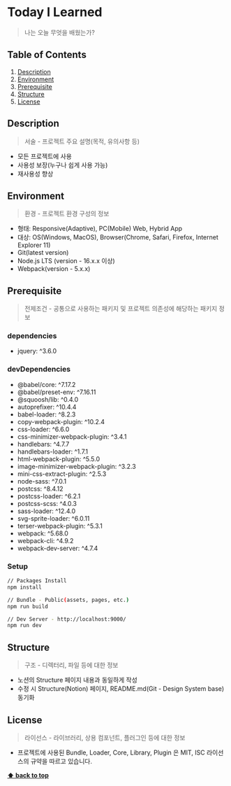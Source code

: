Today I Learned
==================
> 나는 오늘 무엇을 배웠는가? 
 
## Table of Contents
1. [Description](#description)
1. [Environment](#environment)
1. [Prerequisite](#prerequisite)
1. [Structure](#structure)
1. [License](#license)

## Description
> 서술 - 프로젝트 주요 설명(목적, 유의사항 등)
- 모든 프로젝트에 사용
- 사용성 보장(누구나 쉽게 사용 가능)
- 재사용성 향상

## Environment
> 환경 - 프로젝트 환경 구성의 정보
- 형태: Responsive(Adaptive), PC(Mobile) Web, Hybrid App
- 대상: OS(Windows, MacOS), Browser(Chrome, Safari, Firefox, Internet Explorer 11)
- Git(latest version)
- Node.js LTS (version - 16.x.x 이상)
- Webpack(version - 5.x.x)

## Prerequisite
> 전제조건 - 공통으로 사용하는 패키지 및 프로젝트 의존성에 해당하는 패키지 정보

### dependencies
- jquery: ^3.6.0

### devDependencies
- @babel/core: ^7.17.2
- @babel/preset-env: ^7.16.11
- @squoosh/lib: ^0.4.0
- autoprefixer: ^10.4.4
- babel-loader: ^8.2.3
- copy-webpack-plugin: ^10.2.4
- css-loader: ^6.6.0
- css-minimizer-webpack-plugin: ^3.4.1
- handlebars: ^4.7.7
- handlebars-loader: ^1.7.1
- html-webpack-plugin: ^5.5.0
- image-minimizer-webpack-plugin: ^3.2.3
- mini-css-extract-plugin: ^2.5.3
- node-sass: ^7.0.1
- postcss: ^8.4.12
- postcss-loader: ^6.2.1
- postcss-scss: ^4.0.3
- sass-loader: ^12.4.0
- svg-sprite-loader: ^6.0.11
- terser-webpack-plugin: ^5.3.1
- webpack: ^5.68.0
- webpack-cli: ^4.9.2
- webpack-dev-server: ^4.7.4

### Setup
```sh
// Packages Install
npm install

// Bundle - Public(assets, pages, etc.)
npm run build

// Dev Server - http://localhost:9000/
npm run dev
```

## Structure
> 구조 - 디렉터리, 파일 등에 대한 정보
- 노션의 Structure 페이지 내용과 동일하게 작성
- 수정 시 Structure(Notion) 페이지, README.md(Git - Design System base) 동기화

## License
> 라이선스 - 라이브러리, 상용 컴포넌트, 플러그인 등에 대한 정보
- 프로젝트에 사용된 Bundle, Loader, Core, Library, Plugin 은 MIT, ISC 라이선스의 규약을 따르고 있습니다.

**[⬆ back to top](#table-of-contents)**